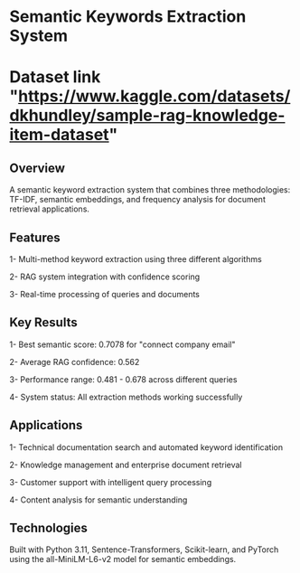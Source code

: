 # Semantic Keywords Extraction System
# Dataset link "https://www.kaggle.com/datasets/dkhundley/sample-rag-knowledge-item-dataset"
## Overview
A semantic keyword extraction system that combines three methodologies: TF-IDF, semantic embeddings, and frequency analysis for document retrieval applications.

## Features
1- Multi-method keyword extraction using three different algorithms

2- RAG system integration with confidence scoring

3- Real-time processing of queries and documents

## Key Results
1- Best semantic score: 0.7078 for "connect company email"

2- Average RAG confidence: 0.562

3- Performance range: 0.481 - 0.678 across different queries

4- System status: All extraction methods working successfully

## Applications
1- Technical documentation search and automated keyword identification

2- Knowledge management and enterprise document retrieval

3- Customer support with intelligent query processing

4- Content analysis for semantic understanding

## Technologies
Built with Python 3.11, Sentence-Transformers, Scikit-learn, and PyTorch using the all-MiniLM-L6-v2 model for semantic embeddings.
